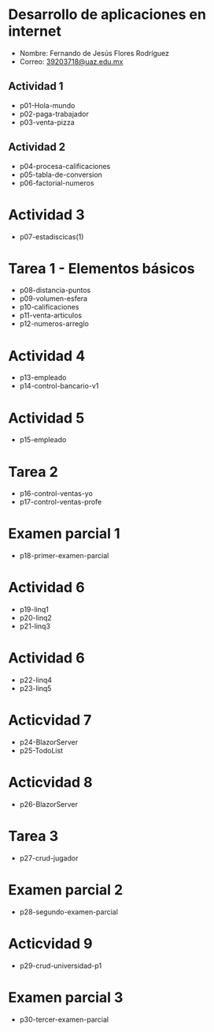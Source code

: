 # Desarrollo de aplicaciones en internet
- Nombre: Fernando de Jesús Flores Rodríguez
- Correo: 39203718@uaz.edu.mx

## Actividad 1
  - p01-Hola-mundo
  - p02-paga-trabajador
  - p03-venta-pizza
## Actividad 2
  - p04-procesa-calificaciones
  - p05-tabla-de-conversion
  - p06-factorial-numeros
# Actividad 3
  - p07-estadiscicas(1)
# Tarea 1 - Elementos básicos
  - p08-distancia-puntos
  - p09-volumen-esfera
  - p10-calificaciones
  - p11-venta-articulos
  - p12-numeros-arreglo
# Actividad 4
  - p13-empleado
  - p14-control-bancario-v1
# Actividad 5
  - p15-empleado
# Tarea 2 
  - p16-control-ventas-yo
  - p17-control-ventas-profe
# Examen parcial 1 
  - p18-primer-examen-parcial
# Actividad 6
  - p19-linq1
  - p20-linq2
  - p21-linq3
# Actividad 6
  - p22-linq4
  - p23-linq5
# Acticvidad 7 
  - p24-BlazorServer
  - p25-TodoList
# Acticvidad 8 
  - p26-BlazorServer
# Tarea 3 
  - p27-crud-jugador
# Examen parcial 2 
  - p28-segundo-examen-parcial
# Acticvidad 9 
  - p29-crud-universidad-p1
# Examen parcial 3 
  - p30-tercer-examen-parcial